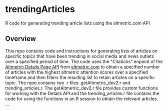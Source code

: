 # trendingArticles
R code for generating trending article lists using the altmetric.com API

## Overview
This repo contains code and instructions for generating lists of articles on specific topics that have been trending in social media and news outlets over a specified period of time. The code uses the  "Citations" enpoint of the [Altmetric Details Page API](https://api.altmetric.com/index.html) from [altmetric.com](https://www.altmetric.com/) to obtain a specified number of articles with the highest altmetric attention scores over a specified timeframe and then filters the resulting list to retain articles on a specific topic. 
The repo contains two .r files: getAltmetric_dev2.r and trending_articles.r. The getAltmetric_dev2.r file provides custom functions for working with the Details API and the trending_articles.r file contains the code for using the functions in an R session to obtain the relevant articles.
...
